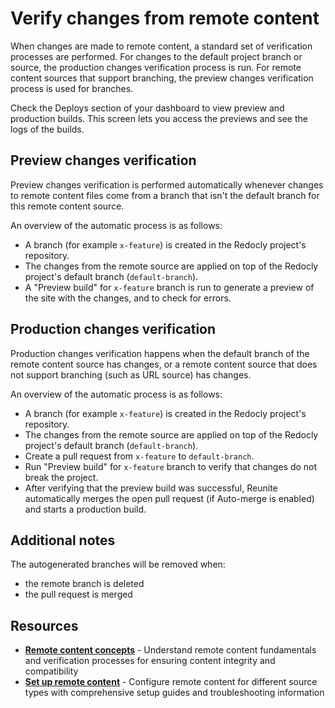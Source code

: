# Verify changes from remote content

When changes are made to remote content, a standard set of verification processes are performed.
For changes to the default project branch or source, the production changes verification process is run.
For remote content sources that support branching, the preview changes verification process is used for branches.

Check the Deploys section of your dashboard to view preview and production builds.
This screen lets you access the previews and see the logs of the builds.

## Preview changes verification

Preview changes verification is performed automatically whenever changes to remote content files come from a branch that isn't the default branch for this remote content source.

An overview of the automatic process is as follows:

- A branch (for example `x-feature`) is created in the Redocly project's repository.
- The changes from the remote source are applied on top of the Redocly project's default branch (`default-branch`).
- A "Preview build" for `x-feature` branch is run to generate a preview of the site with the changes, and to check for errors.

## Production changes verification

Production changes verification happens when the default branch of the remote content source has changes, or a remote content source that does not support branching (such as URL source) has changes.

An overview of the automatic process is as follows:

- A branch (for example `x-feature`) is created in the Redocly project's repository.
- The changes from the remote source are applied on top of the Redocly project's default branch (`default-branch`).
- Create a pull request from `x-feature` to `default-branch`.
- Run "Preview build" for `x-feature` branch to verify that changes do not break the project.
- After verifying that the preview build was successful, Reunite automatically merges the open pull request (if Auto-merge is enabled) and starts a production build.

## Additional notes

The autogenerated branches will be removed when:

- the remote branch is deleted
- the pull request is merged

## Resources

- **[Remote content concepts](./remote-content.md)** - Understand remote content fundamentals and verification processes for ensuring content integrity and compatibility
- **[Set up remote content](./index.md)** - Configure remote content for different source types with comprehensive setup guides and troubleshooting information
